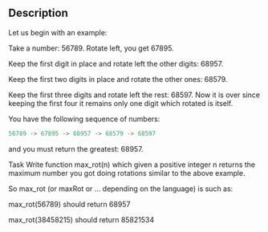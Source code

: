 ## Description

Let us begin with an example:

Take a number: 56789. Rotate left, you get 67895.

Keep the first digit in place and rotate left the other digits: 68957.

Keep the first two digits in place and rotate the other ones: 68579.

Keep the first three digits and rotate left the rest: 68597. Now it is over since keeping the first four it remains only one digit which rotated is itself.

You have the following sequence of numbers:

```ts
56789 -> 67895 -> 68957 -> 68579 -> 68597
```

and you must return the greatest: 68957.

Task
Write function max_rot(n) which given a positive integer n returns the maximum number you got doing rotations similar to the above example.

So max_rot (or maxRot or ... depending on the language) is such as:

max_rot(56789) should return 68957

max_rot(38458215) should return 85821534
